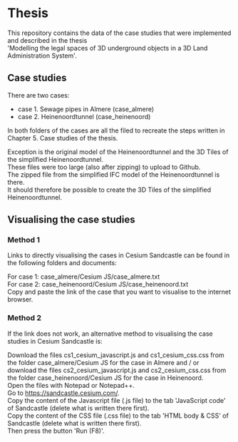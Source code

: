 # Thesis

This repository contains the data of the case studies that were implemented and described in the thesis <br>
'Modelling the legal spaces of 3D underground objects in a 3D Land Administration System'.

## Case studies

There are two cases: <br> 
- case 1. Sewage pipes in Almere (case_almere) <br>
- case 2. Heinenoordtunnel (case_heinenoord) <br> 

In both folders of the cases are all the filed to recreate the steps written in Chapter 5. Case studies of the thesis.

Exception is the original model of the Heinenoordtunnel and the 3D Tiles of the simplified Heinenoordtunnel. <br>
These files were too large (also after zipping) to upload to Github. <br>
The zipped file from the simplified IFC model of the Heinenoordtunnel is there. <br>
It should therefore be possible to create the 3D Tiles of the simplified Heinenoordtunnel. <br>

## Visualising the case studies


### Method 1

Links to directly visualising the cases in Cesium Sandcastle can be found in the following folders and documents: <br>

For case 1: case_almere/Cesium JS/case_almere.txt <br> 
For case 2: case_heinenoord/Cesium JS/case_heinenoord.txt <br>
Copy and paste the link of the case that you want to visualise to the internet browser. <br>

### Method 2

If the link does not work, an alternative method to visualising the case studies in Cesium Sandcastle is: <br>

Download the files cs1_cesium_javascript.js and cs1_cesium_css.css from the folder case_almere/Cesium JS for the case in Almere and / or <br>
download the files cs2_cesium_javascript.js and cs2_cesium_css.css from the folder case_heinenoord/Cesium JS for the case in Heinenoord. <br>
Open the files with Notepad or Notepad++. <br>
Go to https://sandcastle.cesium.com/. <br>
Copy the content of the Javascript file (.js file) to the tab 'JavaScript code' of Sandcastle (delete what is written there first). <br>
Copy the content of the CSS file (.css file) to the tab 'HTML body & CSS' of Sandcastle (delete what is written there first). <br>
Then press the button 'Run (F8)'. <br>

